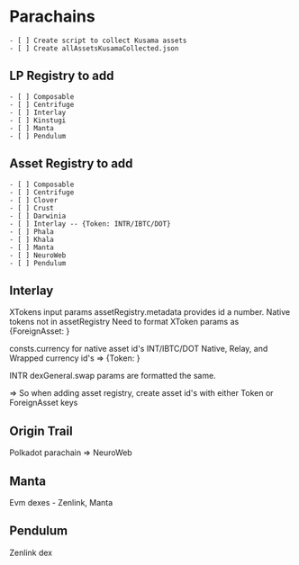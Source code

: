 # Parachains

    - [ ] Create script to collect Kusama assets
    - [ ] Create allAssetsKusamaCollected.json

## LP Registry to add

    - [ ] Composable
    - [ ] Centrifuge
    - [ ] Interlay
    - [ ] Kinstugi
    - [ ] Manta
    - [ ] Pendulum

## Asset Registry to add

    - [ ] Composable
    - [ ] Centrifuge
    - [ ] Clover
    - [ ] Crust
    - [ ] Darwinia
    - [ ] Interlay -- {Token: INTR/IBTC/DOT}
    - [ ] Phala
    - [ ] Khala
    - [ ] Manta
    - [ ] NeuroWeb
    - [ ] Pendulum

## Interlay 

XTokens input params
assetRegistry.metadata provides id a number. Native tokens not in assetRegistry
Need to format XToken params as {ForeignAsset: <id>}

consts.currency for native asset id's INT/IBTC/DOT
Native, Relay, and Wrapped currency id's => {Token: <id>}

INTR dexGeneral.swap params are formatted the same.

=> So when adding asset registry, create asset id's with either Token or ForeignAsset keys

## Origin Trail

Polkadot parachain => NeuroWeb

## Manta

Evm dexes - Zenlink, Manta

## Pendulum

Zenlink dex
